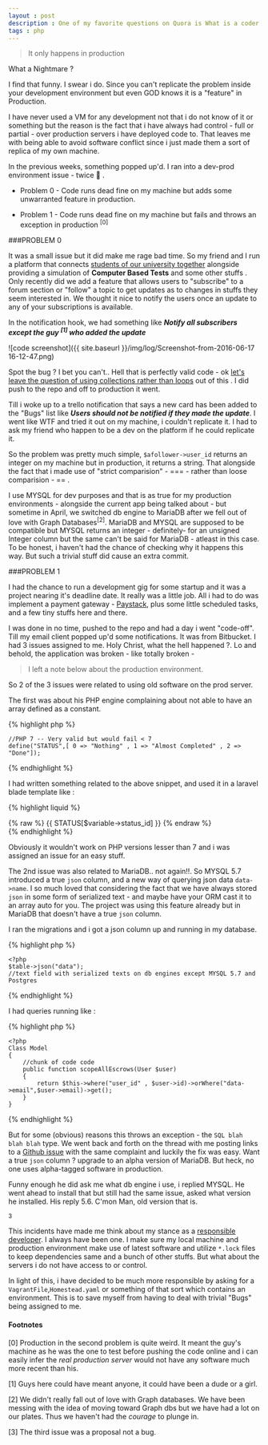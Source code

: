 ```yaml
---
layout : post
description : One of my favorite questions on Quora is What is a coder's worst Nightmare.
tags : php
---
```



> It only happens in production

What a Nightmare ?

I find that funny. I swear i do. Since you can't replicate the problem inside your development environment but even GOD knows it is a "feature" in Production.

I have never used a VM for any development not that i do not know of it or something but the reason is the fact that i have always had control - full or partial - over production servers i have deployed code to. That leaves me with being able to avoid software conflict since i just made them a sort of replica of my own machine.
 
 In the previous weeks, something popped up'd. I ran into a dev-prod environment issue - twice :facepalm: .
 
- Problem 0 - Code runs dead fine on my machine but adds some unwarranted feature in production.
  
- Problem 1 - Code runs dead fine on my machine but fails and throws an exception in production <sup>[0]</sup>

###PROBLEM 0

It was a small issue but it did make me rage bad time. So my friend and I run a platform that connects [students of our university together](https://schoolnetwork.io) alongside providing a simulation of **Computer Based Tests** and some other stuffs . Only recently did we add a feature that allows users to "subscribe" to a forum section or "follow" a topic to get updates as to changes in stuffs they seem interested in. We thought it nice to notify the users once an update to any of your subscriptions is available.

In the notification hook, we had something like ***Notify all subscribers except the guy <sup>[1]</sup> who added the update***

![code screenshot]({{ site.baseurl }}/img/log/Screenshot-from-2016-06-17 16-12-47.png)

Spot the bug ? I bet you can't.. Hell that is perfectly valid code - ok [let's leave the question of using collections rather than loops](http://adamwathan.me/refactoring-to-collections/) out of this . I did push to the repo and off to production it went.

Till i woke up to a trello notification that says a new card has been added to the "Bugs" list like ***Users should not be notified if they made the update***. I went like WTF and tried it out on my machine, i couldn't replicate it. I had to ask my friend who happen to be a dev on the platform if he could replicate it.

So the problem was pretty much simple, `$afollower->user_id` returns an integer on my machine but in production, it returns a string. That alongside the fact that i made use of "strict comparision" - === - rather than loose comparision - == .

I use MYSQL for dev purposes and that is as true for my production environments - alongside the current app being talked about - but sometime in April, we switched db engine to MariaDB after we fell out of love with Graph Databases<sup>[2]</sup>. MariaDB and MYSQL are supposed to be compatible but MYSQL returns an integer - definitely- for an unsigned Integer column but the same can't be said for MariaDB - atleast in this case. To be honest, i haven't had the chance of checking why it happens this way. But such a trivial stuff did cause an extra commit.

###PROBLEM 1

I had the chance to run a development gig for some startup and it was a project nearing it's deadline date. It really was a little job. All i had to do was implement a payment gateway - [Paystack](https://paystack.com), plus some little scheduled tasks, and a few tiny stuffs here and there.

I was done in no time, pushed to the repo and had a day i went "code-off". Till my email client popped up'd some notifications. It was from Bitbucket. I had 3 issues assigned to me. Holy Christ, what the hell happened ?. Lo and behold, the application was broken - like totally broken -

> I left a note below about the production environment.

So 2 of the 3 issues were related to using old software on the prod server. 

The first was about his PHP engine complaining about not able to have an array defined as a constant.

{% highlight php %}

    //PHP 7 -- Very valid but would fail < 7
    define("STATUS",[ 0 => "Nothing" , 1 => "Almost Completed" , 2 => "Done"]);
    
{% endhighlight %}

I had written something related to the above snippet, and used it in a laravel blade template like : 

{% highlight liquid %}

{% raw %}
    {{ STATUS[$variable->status_id] }}
{% endraw %}    
{% endhighlight %}

Obviously it wouldn't work on PHP versions lesser than 7 and i was assigned an issue for an easy stuff.

The 2nd issue was also related to MariaDB.. not again!!. So MYSQL 5.7 introduced a true `json` column, and a new way of querying json data `data->name`. I so much loved that considering the fact that we have always stored `json` in some form of serialized text - and maybe have your ORM cast it to an array auto for you. The project was using this feature already but in MariaDB that doesn't have a true `json` column.
 
 I ran the migrations and i got a json column up and running in my database.
 
{% highlight php %}
 
    <?php
    $table->json("data");
    //text field with serialized texts on db engines except MYSQL 5.7 and Postgres

{% endhighlight %}

I had queries running like : 

{% highlight php %}

    <?php
    Class Model
    {
        //chunk of code code
        public function scopeAllEscrows(User $user)
        {
            return $this->where("user_id" , $user->id)->orWhere("data->email",$user->email)->get();
        }
    }
    
{% endhighlight %}

But for some (obvious) reasons this throws an exception - the `SQL blah blah blah` type. We went back and forth on the thread with me posting links to a [Github issue](https://github.com/laravel/framework/issues/13622) with the same complaint and luckily the fix was easy. Want a true `json` column ? upgrade to an alpha version of MariaDB. But heck, no one uses alpha-tagged software in production.

Funny enough he did ask me what db engine i use, i replied MYSQL. He went ahead to install that but still had the same issue, asked what version he installed. His reply 5.6. C'mon Man, old version that is.

<sup>3</sup>

This incidents have made me think about my stance as a [responsible developer](http://blog.ircmaxell.com/2014/12/being-responsible-developer.html). I always have been one. I make sure my local machine and production environment make use of latest software and utilize `*.lock` files to keep dependencies same and a bunch of other stuffs. But what about the servers i do not have access to or control. 

In light of this, i have decided to be much more responsible by asking for a `VagrantFile`,`Homestead.yaml` or something of that sort which contains an environment. This is to save myself from having to deal with trivial "Bugs" being assigned to me.

#### Footnotes

[0] Production in the second problem is quite weird. It meant the guy's machine as he was the one to test before pushing the code online and i can easily infer the <i>real production server</i> would not have any software much more recent than his.

[1] Guys here could have meant anyone, it could have been a dude or a girl.

[2] We didn't really fall out of love with Graph databases. We have been messing with the idea of moving toward Graph dbs but we have had a lot on our plates. Thus we haven't had the <i>courage</i> to plunge in. 

[3] The third issue was a proposal not a bug.

